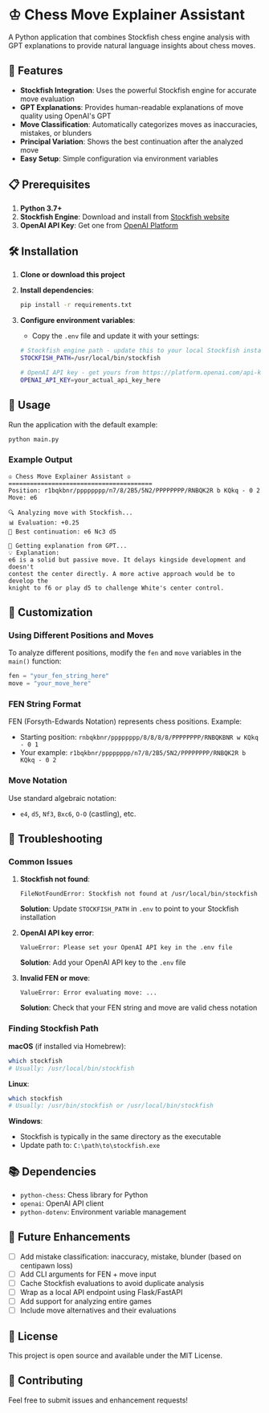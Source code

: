 # ♔ Chess Move Explainer Assistant

A Python application that combines Stockfish chess engine analysis with GPT explanations to provide natural language insights about chess moves.

## 🚀 Features

- **Stockfish Integration**: Uses the powerful Stockfish engine for accurate move evaluation
- **GPT Explanations**: Provides human-readable explanations of move quality using OpenAI's GPT
- **Move Classification**: Automatically categorizes moves as inaccuracies, mistakes, or blunders
- **Principal Variation**: Shows the best continuation after the analyzed move
- **Easy Setup**: Simple configuration via environment variables

## 📋 Prerequisites

1. **Python 3.7+**
2. **Stockfish Engine**: Download and install from [Stockfish website](https://stockfishchess.org/download/)
3. **OpenAI API Key**: Get one from [OpenAI Platform](https://platform.openai.com/api-keys)

## 🛠️ Installation

1. **Clone or download this project**
2. **Install dependencies**:
   ```bash
   pip install -r requirements.txt
   ```

3. **Configure environment variables**:
   - Copy the `.env` file and update it with your settings:
   ```bash
   # Stockfish engine path - update this to your local Stockfish installation
   STOCKFISH_PATH=/usr/local/bin/stockfish
   
   # OpenAI API key - get yours from https://platform.openai.com/api-keys
   OPENAI_API_KEY=your_actual_api_key_here
   ```

## 🎯 Usage

Run the application with the default example:

```bash
python main.py
```

### Example Output

```
♔ Chess Move Explainer Assistant ♔
========================================
Position: r1bqkbnr/pppppppp/n7/8/2B5/5N2/PPPPPPPP/RNBQK2R b KQkq - 0 2
Move: e6

🔍 Analyzing move with Stockfish...
📊 Evaluation: +0.25
🎯 Best continuation: e6 Nc3 d5

🤖 Getting explanation from GPT...
💡 Explanation:
e6 is a solid but passive move. It delays kingside development and doesn't 
contest the center directly. A more active approach would be to develop the 
knight to f6 or play d5 to challenge White's center control.
```

## 🔧 Customization

### Using Different Positions and Moves

To analyze different positions, modify the `fen` and `move` variables in the `main()` function:

```python
fen = "your_fen_string_here"
move = "your_move_here"
```

### FEN String Format

FEN (Forsyth-Edwards Notation) represents chess positions. Example:
- Starting position: `rnbqkbnr/pppppppp/8/8/8/8/PPPPPPPP/RNBQKBNR w KQkq - 0 1`
- Your example: `r1bqkbnr/pppppppp/n7/8/2B5/5N2/PPPPPPPP/RNBQK2R b KQkq - 0 2`

### Move Notation

Use standard algebraic notation:
- `e4`, `d5`, `Nf3`, `Bxc6`, `O-O` (castling), etc.

## 🐛 Troubleshooting

### Common Issues

1. **Stockfish not found**:
   ```
   FileNotFoundError: Stockfish not found at /usr/local/bin/stockfish
   ```
   **Solution**: Update `STOCKFISH_PATH` in `.env` to point to your Stockfish installation

2. **OpenAI API key error**:
   ```
   ValueError: Please set your OpenAI API key in the .env file
   ```
   **Solution**: Add your OpenAI API key to the `.env` file

3. **Invalid FEN or move**:
   ```
   ValueError: Error evaluating move: ...
   ```
   **Solution**: Check that your FEN string and move are valid chess notation

### Finding Stockfish Path

**macOS** (if installed via Homebrew):
```bash
which stockfish
# Usually: /usr/local/bin/stockfish
```

**Linux**:
```bash
which stockfish
# Usually: /usr/bin/stockfish or /usr/local/bin/stockfish
```

**Windows**:
- Stockfish is typically in the same directory as the executable
- Update path to: `C:\path\to\stockfish.exe`

## 📚 Dependencies

- `python-chess`: Chess library for Python
- `openai`: OpenAI API client
- `python-dotenv`: Environment variable management

## 🎯 Future Enhancements

- [ ] Add mistake classification: inaccuracy, mistake, blunder (based on centipawn loss)
- [ ] Add CLI arguments for FEN + move input
- [ ] Cache Stockfish evaluations to avoid duplicate analysis
- [ ] Wrap as a local API endpoint using Flask/FastAPI
- [ ] Add support for analyzing entire games
- [ ] Include move alternatives and their evaluations

## 📄 License

This project is open source and available under the MIT License.

## 🤝 Contributing

Feel free to submit issues and enhancement requests! 